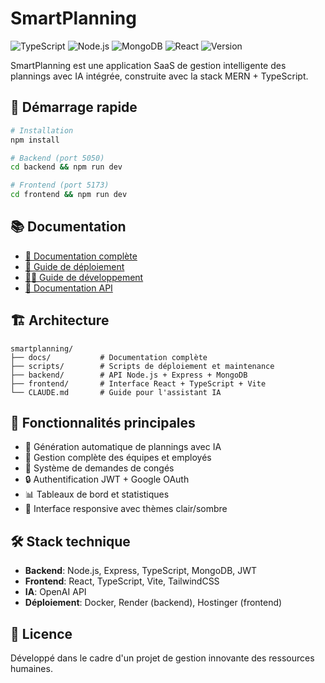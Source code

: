 # SmartPlanning

![TypeScript](https://img.shields.io/badge/TypeScript-3178C6?style=flat-square&logo=typescript&logoColor=white)
![Node.js](https://img.shields.io/badge/Node.js-339933?style=flat-square&logo=nodedotjs&logoColor=white)
![MongoDB](https://img.shields.io/badge/MongoDB-47A248?style=flat-square&logo=mongodb&logoColor=white)
![React](https://img.shields.io/badge/React-61DAFB?style=flat-square&logo=react&logoColor=black)
![Version](https://img.shields.io/badge/Version-1.3.0-blue?style=flat-square)

SmartPlanning est une application SaaS de gestion intelligente des plannings avec IA intégrée, construite avec la stack MERN + TypeScript.

## 🚀 Démarrage rapide

```bash
# Installation
npm install

# Backend (port 5050)
cd backend && npm run dev

# Frontend (port 5173)
cd frontend && npm run dev
```

## 📚 Documentation

- [📖 Documentation complète](./docs/README.md)
- [🚀 Guide de déploiement](./docs/DEPLOYMENT.md)
- [👨‍💻 Guide de développement](./docs/DEVELOPMENT.md)
- [🔧 Documentation API](./docs/API.md)

## 🏗️ Architecture

```
smartplanning/
├── docs/           # Documentation complète
├── scripts/        # Scripts de déploiement et maintenance
├── backend/        # API Node.js + Express + MongoDB
├── frontend/       # Interface React + TypeScript + Vite
└── CLAUDE.md       # Guide pour l'assistant IA
```

## 🌟 Fonctionnalités principales

- 🤖 Génération automatique de plannings avec IA
- 👥 Gestion complète des équipes et employés
- 📅 Système de demandes de congés
- 🔒 Authentification JWT + Google OAuth
- 📊 Tableaux de bord et statistiques
- 🎨 Interface responsive avec thèmes clair/sombre

## 🛠️ Stack technique

- **Backend**: Node.js, Express, TypeScript, MongoDB, JWT
- **Frontend**: React, TypeScript, Vite, TailwindCSS
- **IA**: OpenAI API
- **Déploiement**: Docker, Render (backend), Hostinger (frontend)

## 📝 Licence

Développé dans le cadre d'un projet de gestion innovante des ressources humaines.